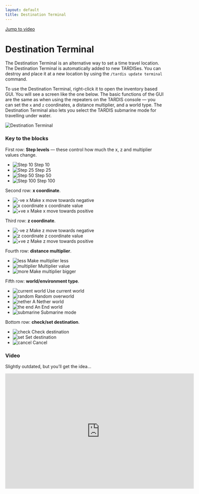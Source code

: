 ```yaml
---
layout: default
title: Destination Terminal
---
```


[Jump to video](#video)

# Destination Terminal

The Destination Terminal is an alternative way to set a time travel location. The Destination Terminal is automatically
added to new TARDISes. You can destroy and place it at a new location by using the `/tardis update terminal` command.

To use the Destination Terminal, right-click it to open the inventory based GUI. You will see a screen like the one
below. The basic functions of the GUI are the same as when using the repeaters on the TARDIS console — you can set
the `x` and `z` coordinates, a distance multiplier, and a world type. The Destination Terminal also lets you select the
TARDIS submarine mode for travelling under water.

![Destination Terminal](images/docs/destination-terminal.jpg)

### Key to the blocks

First row: **Step levels** — these control how much the x, z and multiplier values change.

- ![Step 10](images/icons/35_0.png) Step 10
- ![Step 25](images/icons/35_8.png) Step 25
- ![Step 50](images/icons/35_7.png) Step 50
- ![Step 100](images/icons/35_15.png) Step 100

Second row: **x coordinate**.

- ![-ve x](images/icons/35_14.png) Make x move towards negative
- ![x coordinate](images/icons/35_3.png) x coordinate value
- ![+ve x](images/icons/35_5.png) Make x move towards positive

Third row: **z coordinate**.

- ![-ve z](images/icons/35_14.png) Make z move towards negative
- ![z coordinate](images/icons/35_4.png) z coordinate value
- ![+ve z](images/icons/35_5.png) Make z move towards positive

Fourth row: **distance multiplier**.

- ![less](images/icons/35_14.png) Make multiplier less
- ![multiplier](images/icons/35_10.png) Multiplier value
- ![more](images/icons/35_5.png) Make multiplier bigger

Fifth row: **world/environment type**.

- ![current world](images/icons/18_0.png) Use current world
- ![random](images/icons/3_0.png) Random overworld
- ![nether](images/icons/87_0.png) A Nether world
- ![the end](images/icons/121_0.png) An End world
- ![submarine](images/icons/326_0.png) Submarine mode

Bottom row: **check/set destination**.

- ![check](images/icons/33_0.png) Check destination
- ![set](images/icons/47_0.png) Set destination
- ![cancel](images/icons/46_0.png) Cancel

### Video

Slightly outdated, but you’ll get the idea...

<iframe src="https://player.vimeo.com/video/68899459" width="600" height="366" frameborder="0" webkitallowfullscreen mozallowfullscreen allowfullscreen></iframe>
